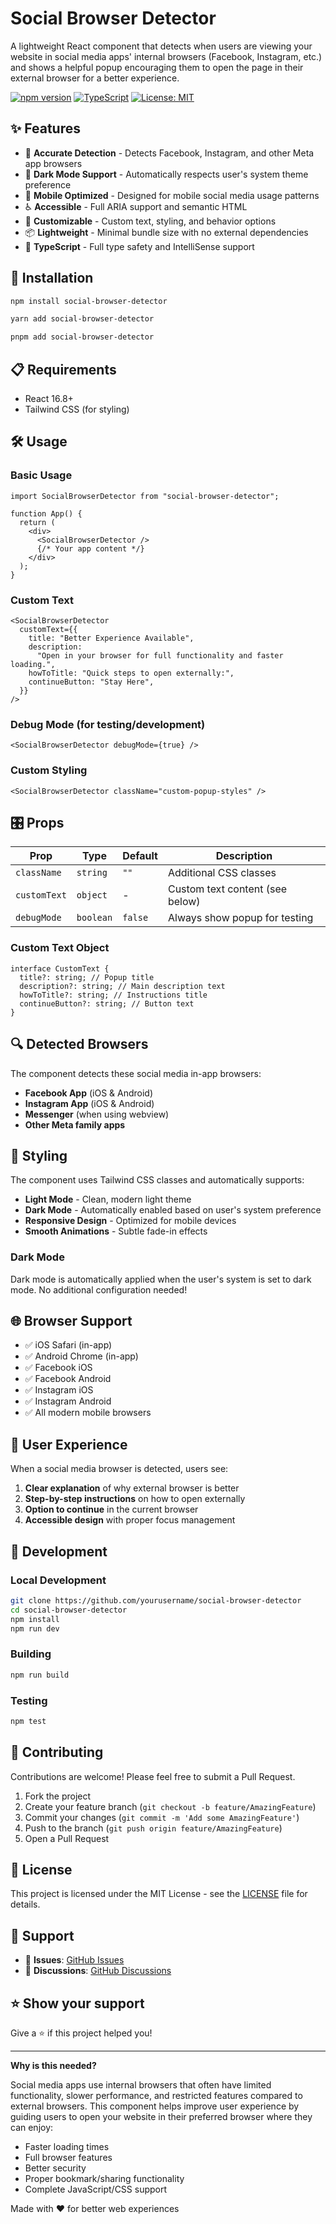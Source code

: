 # Social Browser Detector

A lightweight React component that detects when users are viewing your website in social media apps' internal browsers (Facebook, Instagram, etc.) and shows a helpful popup encouraging them to open the page in their external browser for a better experience.

[![npm version](https://img.shields.io/npm/v/social-browser-detector.svg)](https://www.npmjs.com/package/unsocial)
[![TypeScript](https://img.shields.io/badge/TypeScript-Ready-blue.svg)](https://www.typescriptlang.org/)
[![License: MIT](https://img.shields.io/badge/License-MIT-yellow.svg)](https://opensource.org/licenses/MIT)

## ✨ Features

- 🎯 **Accurate Detection** - Detects Facebook, Instagram, and other Meta app browsers
- 🌙 **Dark Mode Support** - Automatically respects user's system theme preference
- 📱 **Mobile Optimized** - Designed for mobile social media usage patterns
- ♿ **Accessible** - Full ARIA support and semantic HTML
- 🎨 **Customizable** - Custom text, styling, and behavior options
- 📦 **Lightweight** - Minimal bundle size with no external dependencies
- 🔧 **TypeScript** - Full type safety and IntelliSense support

## 🚀 Installation

```bash
npm install social-browser-detector
```

```bash
yarn add social-browser-detector
```

```bash
pnpm add social-browser-detector
```

## 📋 Requirements

- React 16.8+
- Tailwind CSS (for styling)

## 🛠️ Usage

### Basic Usage

```tsx
import SocialBrowserDetector from "social-browser-detector";

function App() {
  return (
    <div>
      <SocialBrowserDetector />
      {/* Your app content */}
    </div>
  );
}
```

### Custom Text

```tsx
<SocialBrowserDetector
  customText={{
    title: "Better Experience Available",
    description:
      "Open in your browser for full functionality and faster loading.",
    howToTitle: "Quick steps to open externally:",
    continueButton: "Stay Here",
  }}
/>
```

### Debug Mode (for testing/development)

```tsx
<SocialBrowserDetector debugMode={true} />
```

### Custom Styling

```tsx
<SocialBrowserDetector className="custom-popup-styles" />
```

## 🎛️ Props

| Prop         | Type      | Default | Description                     |
| ------------ | --------- | ------- | ------------------------------- |
| `className`  | `string`  | `""`    | Additional CSS classes          |
| `customText` | `object`  | -       | Custom text content (see below) |
| `debugMode`  | `boolean` | `false` | Always show popup for testing   |

### Custom Text Object

```tsx
interface CustomText {
  title?: string; // Popup title
  description?: string; // Main description text
  howToTitle?: string; // Instructions title
  continueButton?: string; // Button text
}
```

## 🔍 Detected Browsers

The component detects these social media in-app browsers:

- **Facebook App** (iOS & Android)
- **Instagram App** (iOS & Android)
- **Messenger** (when using webview)
- **Other Meta family apps**

## 🎨 Styling

The component uses Tailwind CSS classes and automatically supports:

- **Light Mode** - Clean, modern light theme
- **Dark Mode** - Automatically enabled based on user's system preference
- **Responsive Design** - Optimized for mobile devices
- **Smooth Animations** - Subtle fade-in effects

### Dark Mode

Dark mode is automatically applied when the user's system is set to dark mode. No additional configuration needed!

## 🌐 Browser Support

- ✅ iOS Safari (in-app)
- ✅ Android Chrome (in-app)
- ✅ Facebook iOS
- ✅ Facebook Android
- ✅ Instagram iOS
- ✅ Instagram Android
- ✅ All modern mobile browsers

## 📱 User Experience

When a social media browser is detected, users see:

1. **Clear explanation** of why external browser is better
2. **Step-by-step instructions** on how to open externally
3. **Option to continue** in the current browser
4. **Accessible design** with proper focus management

## 🔧 Development

### Local Development

```bash
git clone https://github.com/yourusername/social-browser-detector
cd social-browser-detector
npm install
npm run dev
```

### Building

```bash
npm run build
```

### Testing

```bash
npm test
```

## 🤝 Contributing

Contributions are welcome! Please feel free to submit a Pull Request.

1. Fork the project
2. Create your feature branch (`git checkout -b feature/AmazingFeature`)
3. Commit your changes (`git commit -m 'Add some AmazingFeature'`)
4. Push to the branch (`git push origin feature/AmazingFeature`)
5. Open a Pull Request

## 📄 License

This project is licensed under the MIT License - see the [LICENSE](LICENSE) file for details.

## 🙋 Support

- 🐛 **Issues**: [GitHub Issues](https://github.com/2u841r/social-browser-detector/issues)
- 💬 **Discussions**: [GitHub Discussions](https://github.com/2u841r/social-browser-detector/discussions)

## ⭐ Show your support

Give a ⭐️ if this project helped you!

---

**Why is this needed?**

Social media apps use internal browsers that often have limited functionality, slower performance, and restricted features compared to external browsers. This component helps improve user experience by guiding users to open your website in their preferred browser where they can enjoy:

- Faster loading times
- Full browser features
- Better security
- Proper bookmark/sharing functionality
- Complete JavaScript/CSS support

Made with ❤️ for better web experiences
